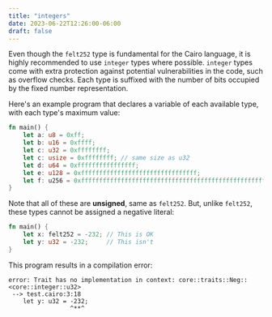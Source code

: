 ```yaml
---
title: "integers"
date: 2023-06-22T12:26:00-06:00
draft: false
---
```


Even though the `felt252` type is fundamental for the Cairo language, it is highly recommended to use `integer` types where possible.
`integer` types come with extra protection against potential vulnerabilities in the code, such as overflow checks.
Each type is suffixed with the number of bits occupied by the fixed number representation.

Here's an example program that declares a variable of each available type, with each type's maximum value:

```rust {.codebox}
fn main() {
    let a: u8 = 0xff;
    let b: u16 = 0xffff;
    let c: u32 = 0xffffffff;
    let c: usize = 0xffffffff; // same size as u32
    let d: u64 = 0xffffffffffffffff;
    let e: u128 = 0xffffffffffffffffffffffffffffffff;
    let f: u256 = 0xffffffffffffffffffffffffffffffffffffffffffffffffffffffffffffffff;
}
```

Note that all of these are **unsigned**, same as `felt252`.
But, unlike `felt252`, these types cannot be assigned a negative literal:

```rust {.codebox}
fn main() {
    let x: felt252 = -232; // This is OK
    let y: u32 = -232;     // This isn't
}
```

This program results in a compilation error:

```console
error: Trait has no implementation in context: core::traits::Neg::<core::integer::u32>
 --> test.cairo:3:18
    let y: u32 = -232;
                 ^**^
```
